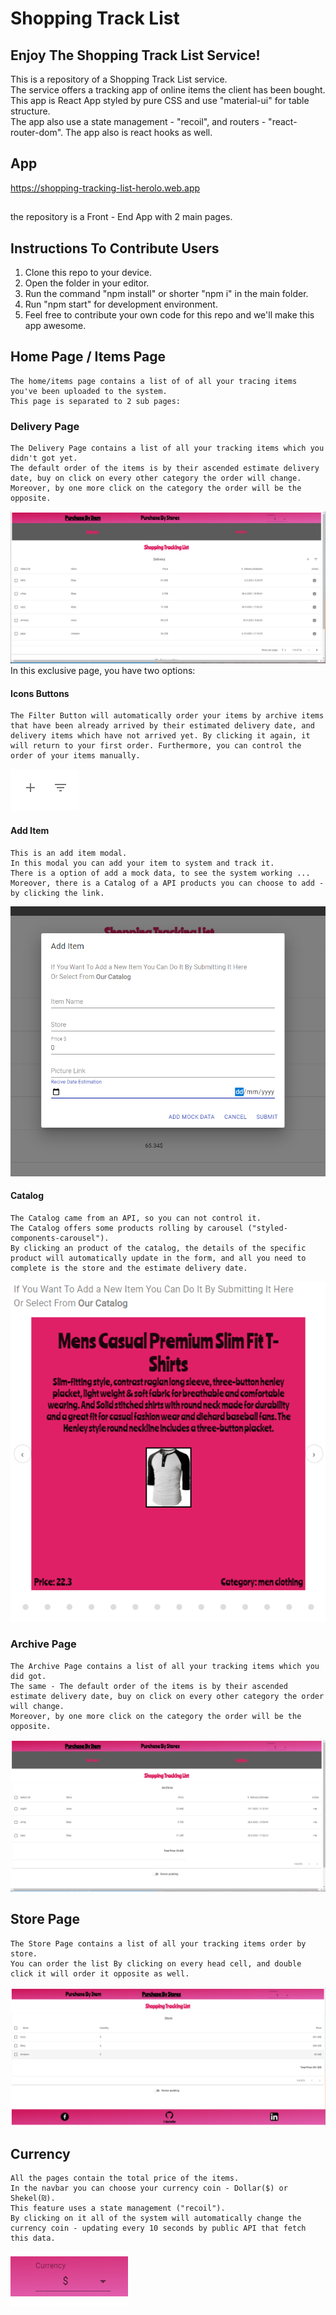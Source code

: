 # Shopping Track List
## Enjoy The Shopping Track List Service!
This is a repository of a Shopping Track List service.  
The service offers a tracking app of online items the client has been bought.  
This app is React App styled by pure CSS and use "material-ui" for table structure.  
The app also use a state management - "recoil", and routers - "react-router-dom". 
The app also is react hooks as well.  

## App
https://shopping-tracking-list-herolo.web.app

##
the repository is a Front - End App with 2 main pages. 

## Instructions To Contribute Users
1. Clone this repo to your device.
2. Open the folder in your editor.
3. Run the command "npm install" or shorter "npm i" in the main folder.
4. Run "npm start" for development environment.
5. Feel free to contribute your own code for this repo and we'll make this app awesome.

## Home Page / Items Page
    The home/items page contains a list of of all your tracing items you've been uploaded to the system.
    This page is separated to 2 sub pages:
### Delivery Page
    The Delivery Page contains a list of all your tracking items which you didn't got yet.
    The default order of the items is by their ascended estimate delivery date, buy on click on every other category the order will change.  
    Moreover, by one more click on the category the order will be the opposite.
![Delivery Page](./images/delivery.png "Delivery Page")  
    In this exclusive page, you have two options: 
#### Icons Buttons 
    The Filter Button will automatically order your items by archive items that have been already arrived by their estimated delivery date, and delivery items which have not arrived yet. By clicking it again, it will return to your first order. Furthermore, you can control the order of your items manually. 
![Icons](./images/icons.png "Icons")  
#### Add Item 
    This is an add item modal.
    In this modal you can add your item to system and track it.  
    There is a option of add a mock data, to see the system working ...   
    Moreover, there is a Catalog of a API products you can choose to add - by clicking the link.
![Add Item](./images/addItem.png "Add Item")      
#### Catalog    
    The Catalog came from an API, so you can not control it.  
    The Catalog offers some products rolling by carousel ("styled-components-carousel").    
    By clicking an product of the catalog, the details of the specific product will automatically update in the form, and all you need to complete is the store and the estimate delivery date.  
![Catalog](./images/catalog.png "Catalog")      
### Archive Page
    The Archive Page contains a list of all your tracking items which you did got.    
    The same - The default order of the items is by their ascended estimate delivery date, buy on click on every other category the order will change.   
    Moreover, by one more click on the category the order will be the opposite.  
![Archive Page](./images/archive.png "Archive Page")  

## Store Page
    The Store Page contains a list of all your tracking items order by store.  
    You can order the list By clicking on every head cell, and double click it will order it opposite as well.
![Store Page](./images/store.png "Store Page")  

## Currency
    All the pages contain the total price of the items.  
    In the navbar you can choose your currency coin - Dollar($) or Shekel(₪).  
    This feature uses a state management ("recoil").  
    By clicking on it all of the system will automatically change the currency coin - updating every 10 seconds by public API that fetch this data.
![Currency](./images/currency.png "Currency")  

